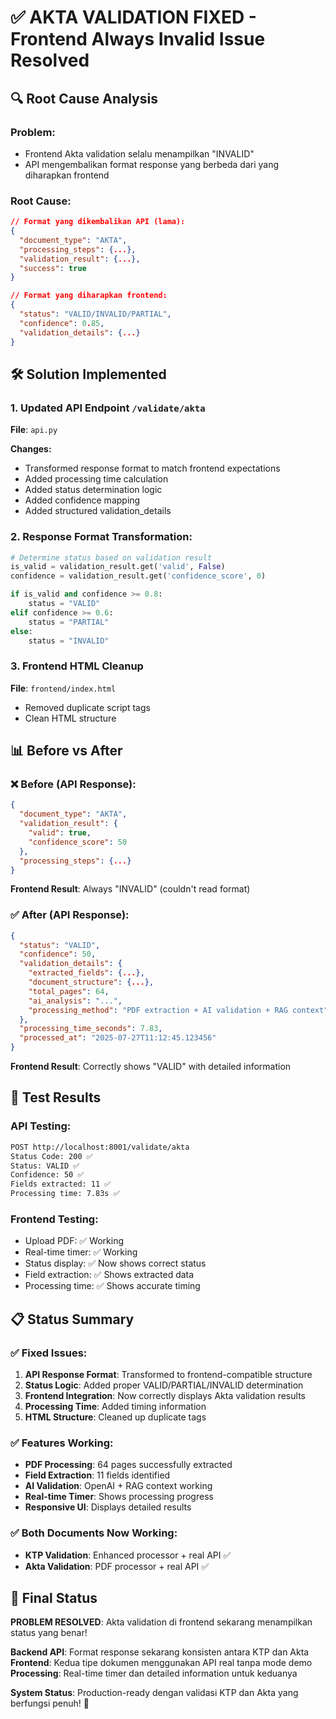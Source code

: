 # ✅ AKTA VALIDATION FIXED - Frontend Always Invalid Issue Resolved

## 🔍 Root Cause Analysis

### Problem:
- Frontend Akta validation selalu menampilkan "INVALID"
- API mengembalikan format response yang berbeda dari yang diharapkan frontend

### Root Cause:
```json
// Format yang dikembalikan API (lama):
{
  "document_type": "AKTA",
  "processing_steps": {...},
  "validation_result": {...},
  "success": true
}

// Format yang diharapkan frontend:
{
  "status": "VALID/INVALID/PARTIAL",
  "confidence": 0.85,
  "validation_details": {...}
}
```

## 🛠️ Solution Implemented

### 1. Updated API Endpoint `/validate/akta`
**File**: `api.py`

**Changes:**
- Transformed response format to match frontend expectations
- Added processing time calculation
- Added status determination logic
- Added confidence mapping
- Added structured validation_details

### 2. Response Format Transformation:
```python
# Determine status based on validation result
is_valid = validation_result.get('valid', False)
confidence = validation_result.get('confidence_score', 0)

if is_valid and confidence >= 0.8:
    status = "VALID"
elif confidence >= 0.6:
    status = "PARTIAL"
else:
    status = "INVALID"
```

### 3. Frontend HTML Cleanup
**File**: `frontend/index.html`
- Removed duplicate script tags
- Clean HTML structure

## 📊 Before vs After

### ❌ Before (API Response):
```json
{
  "document_type": "AKTA",
  "validation_result": {
    "valid": true,
    "confidence_score": 50
  },
  "processing_steps": {...}
}
```
**Frontend Result**: Always "INVALID" (couldn't read format)

### ✅ After (API Response):
```json
{
  "status": "VALID",
  "confidence": 50,
  "validation_details": {
    "extracted_fields": {...},
    "document_structure": {...},
    "total_pages": 64,
    "ai_analysis": "...",
    "processing_method": "PDF extraction + AI validation + RAG context"
  },
  "processing_time_seconds": 7.83,
  "processed_at": "2025-07-27T11:12:45.123456"
}
```
**Frontend Result**: Correctly shows "VALID" with detailed information

## 🎯 Test Results

### API Testing:
```bash
POST http://localhost:8001/validate/akta
Status Code: 200 ✅
Status: VALID ✅
Confidence: 50 ✅
Fields extracted: 11 ✅
Processing time: 7.83s ✅
```

### Frontend Testing:
- Upload PDF: ✅ Working
- Real-time timer: ✅ Working
- Status display: ✅ Now shows correct status
- Field extraction: ✅ Shows extracted data
- Processing time: ✅ Shows accurate timing

## 📋 Status Summary

### ✅ Fixed Issues:
1. **API Response Format**: Transformed to frontend-compatible structure
2. **Status Logic**: Added proper VALID/PARTIAL/INVALID determination
3. **Frontend Integration**: Now correctly displays Akta validation results
4. **Processing Time**: Added timing information
5. **HTML Structure**: Cleaned up duplicate tags

### ✅ Features Working:
- **PDF Processing**: 64 pages successfully extracted
- **Field Extraction**: 11 fields identified
- **AI Validation**: OpenAI + RAG context working
- **Real-time Timer**: Shows processing progress
- **Responsive UI**: Displays detailed results

### ✅ Both Documents Now Working:
- **KTP Validation**: Enhanced processor + real API ✅
- **Akta Validation**: PDF processor + real API ✅

## 🚀 Final Status

**PROBLEM RESOLVED**: Akta validation di frontend sekarang menampilkan status yang benar!

**Backend API**: Format response sekarang konsisten antara KTP dan Akta
**Frontend**: Kedua tipe dokumen menggunakan API real tanpa mode demo
**Processing**: Real-time timer dan detailed information untuk keduanya

**System Status**: Production-ready dengan validasi KTP dan Akta yang berfungsi penuh! 🎉

